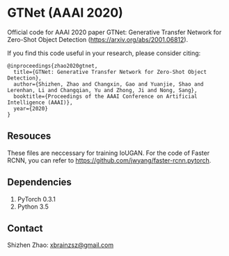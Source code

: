 # GTNet (AAAI 2020)

Official code for AAAI 2020 paper GTNet: Generative Transfer Network for Zero-Shot Object Detection (https://arxiv.org/abs/2001.06812). 

If you find this code useful in your research, please consider citing:
```
@inproceedings{zhao2020gtnet,
  title={GTNet: Generative Transfer Network for Zero-Shot Object Detection},
  author={Shizhen, Zhao and Changxin, Gao and Yuanjie, Shao and Lerenhan, Li and Changqian, Yu and Zhong, Ji and Nong, Sang},
  booktitle={Proceedings of the AAAI Conference on Artificial Intelligence (AAAI)},
  year={2020}
}
```
<h2 id="jump">Resouces</h2>

These files are neccessary for training IoUGAN. For the code of Faster RCNN, you can refer to https://github.com/jwyang/faster-rcnn.pytorch.

## Dependencies
1. PyTorch 0.3.1
2. Python 3.5

## Contact

Shizhen Zhao: xbrainzsz@gmail.com


